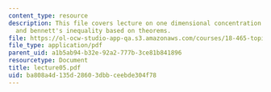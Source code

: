 ```yaml
---
content_type: resource
description: This file covers lecture on one dimensional concentration inequalities
  and bennett's inequality based on theorems.
file: https://ol-ocw-studio-app-qa.s3.amazonaws.com/courses/18-465-topics-in-statistics-statistical-learning-theory-spring-2007/ba808a4d135d28603dbbceebde304f78_lecture05.pdf
file_type: application/pdf
parent_uid: a1b5ab94-b32e-92a2-777b-3ce81b841896
resourcetype: Document
title: lecture05.pdf
uid: ba808a4d-135d-2860-3dbb-ceebde304f78
---
```

